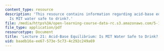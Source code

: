 ```yaml
---
content_type: resource
description: 'This resource contains information regarding acid-base equilibrium:
  Is MIT water safe to drink?.'
file: /media/https%3A/open-learning-course-data-rc.s3.amazonaws.com/5-111sc-principles-of-chemical-science-fall-2014/baadb16aee67573e5c734c292c249a69_MIT5_111F14_Lec21.pdf
file_type: application/pdf
resourcetype: Document
title: 'Lecture 21: Acid-Base Equilibrium: Is MIT Water Safe to Drink?'
uid: baadb16a-ee67-573e-5c73-4c292c249a69
---
```

